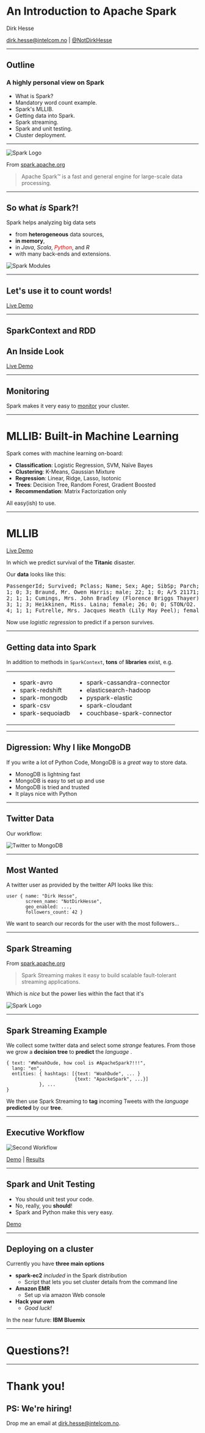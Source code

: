 # An Introduction to Apache Spark

Dirk Hesse

[dirk.hesse@intelcom.no](mailto:dirk.hesse@intelcom.no "Send me a
mail") | [@NotDirkHesse](https://twitter.com/NotDirkHesse "I tweet sporadically")

---

## Outline

### A highly personal view on Spark

- What is Spark?
- Mandatory word count example.
- Spark's MLLIB.
- Getting data into Spark.
- Spark streaming.
- Spark and unit testing.
- Cluster deployment.

---

![Spark Logo](img/spark-logo.png)

From [spark.apache.org](http://spark.apache.org/)

> Apache Spark™ is a fast and general engine for large-scale data
> processing.

---

## So what *is* Spark?!

Spark helps analyzing big data sets

- from **heterogeneous** data sources,
- **in memory**,
- in *Java*, *Scala*, <font color="red">*Python*</font>, and *R*
- with many back-ends and extensions.

![Spark Modules](img/ecosystem.png)

---

## Let's use it to count words!

[Live Demo](http://localhost:8888/notebooks/WordCount.ipynb)

---

## SparkContext and RDD
## An Inside Look

[Live Demo](http://localhost:8888/notebooks/A%20Nerdy%20Look%20at%20SC%20and%20RDD.ipynb)


---

## Monitoring

Spark makes it very easy to [monitor](http://172.30.30.129:4040) your
cluster.

---

# MLLIB: Built-in Machine Learning

Spark comes with machine learning on-board:

- **Classification**: Logistic Regression, SVM, Naïve Bayes
- **Clustering**: K-Means, Gaussian Mixture
- **Regression**: Linear, Ridge, Lasso, Isotonic
- **Trees**: Decision Tree, Random Forest, Gradient Boosted
- **Recommendation**: Matrix Factorization only

All easy(ish) to use.

---

# MLLIB

[Live Demo](http://localhost:8888/notebooks/MLLIB.ipynb)

In which we predict survival of the **Titanic** disaster.

Our **data** looks like this:

<pre>
PassengerId; Survived; Pclass; Name; Sex; Age; SibSp; Parch; Ticket; Fare; Cabin; Embarked
1; 0; 3; Braund, Mr. Owen Harris; male; 22; 1; 0; A/5 21171; 7.25; ; S
2; 1; 1; Cumings, Mrs. John Bradley (Florence Briggs Thayer); female; 38; 1; 0; PC 17599; 71.2833; C85; C
3; 1; 3; Heikkinen, Miss. Laina; female; 26; 0; 0; STON/O2. 3101282; 7.925; ; S
4; 1; 1; Futrelle, Mrs. Jacques Heath (Lily May Peel); female; 35; 1; 0; 113803; 53.1; C123; S
</pre>

Now use *logistic regression* to predict if a person survives. 

---

## Getting data into Spark

In addition to methods in `SparkContext`, **tons** of **libraries**
exist, e.g.

<table>
<tr>
<td>

<ul>
<li> spark-avro
<li> spark-redshift
<li> spark-mongodb
<li> spark-csv
<li> spark-sequoiadb
</ul>

<td>

<ul>
<li> spark-cassandra-connector
<li> elasticsearch-hadoop
<li> pyspark-elastic
<li> spark-cloudant
<li> couchbase-spark-connector
</ul>

</tr>
</table>

---

## Digression: Why I like MongoDB

If you write a lot of Python Code, MongoDB is a *great* way to store
data.

- MonogDB is lightning fast
- MongoDB is easy to set up and use
- MongoDB is tried and trusted
- It plays nice with Python

---

## Twitter Data

Our workflow:

![Twitter to MongoDB](img/twitter-mongo-workflow.png)


---

## Most Wanted

A twitter user as provided by the twitter API looks like this:

    user { name: "Dirk Hesse",
           screen_name: "NotDirkHesse",
           geo_enabled: ...,
           followers_count: 42 }

We want to search our records for the user with the most followers...

---

## Spark Streaming

From [spark.apache.org](http://spark.apache.org/)

> Spark Streaming makes it easy to build scalable fault-tolerant
> streaming applications.

Which is *nice* but the power lies within the fact that it's

![Spark Logo](img/spark-logo.png)

---

## Spark Streaming Example

We collect some twitter data and select some *strange* features. From
those we grow a **decision tree** to **predict** the *language* .

    { text: "#WhoahDude, how cool is #ApacheSpark?!!!",
      lang: "en",
      entities: { hashtags: [{text: "WoahDude", ... }
                             {text: "ApackeSpark", ...}]
                }, ...
    }

We then use Spark Streaming to **tag**  incoming Tweets with the
*language* **predicted** by our **tree**.

---

## Executive Workflow

![Second Workflow](img/twitter-stream-workflow.png)

[Demo](http://localhost:8888/notebooks/Streaming.ipynb)
| [Results](http://localhost:5601/#/discover?_g=%28%29&_a=%28columns:!%28text,predicted_language,lang%29,index:twitter-predict,interval:auto,query:%27%27,sort:!%28created_at,desc%29%29)

---

## Spark and Unit Testing

- You should unit test your code.
- No, really, you **should**!
- Spark and Python make this very easy.

[Demo](http://localhost:8888/notebooks/Unit%20Testing.ipynb)

---

## Deploying on a cluster

Currently you have **three main options**

- **spark-ec2** *included* in the Spark distribution
  - Script that lets you set cluster details from the command line
- **Amazon EMR**
  - Set up via amazon Web console
- **Hack your own**
  - *Good luck!*

In the near future: **IBM Bluemix**

---

# Questions?!

---

# Thank you!
## PS: We're hiring!

Drop me an email at [dirk.hesse@intelcom.no](mailto:dirk.hesse@intelcom.no "Send me a
mail").
